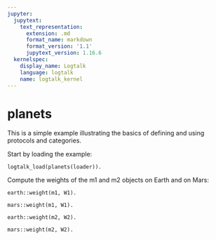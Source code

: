 ```yaml
---
jupyter:
  jupytext:
    text_representation:
      extension: .md
      format_name: markdown
      format_version: '1.1'
      jupytext_version: 1.16.6
  kernelspec:
    display_name: Logtalk
    language: logtalk
    name: logtalk_kernel
---
```


<!--
________________________________________________________________________

This file is part of Logtalk <https://logtalk.org/>  
SPDX-FileCopyrightText: 1998-2025 Paulo Moura <pmoura@logtalk.org>  
SPDX-License-Identifier: Apache-2.0

Licensed under the Apache License, Version 2.0 (the "License");
you may not use this file except in compliance with the License.
You may obtain a copy of the License at

    http://www.apache.org/licenses/LICENSE-2.0

Unless required by applicable law or agreed to in writing, software
distributed under the License is distributed on an "AS IS" BASIS,
WITHOUT WARRANTIES OR CONDITIONS OF ANY KIND, either express or implied.
See the License for the specific language governing permissions and
limitations under the License.
________________________________________________________________________
-->

# planets

This is a simple example illustrating the basics of defining and using
protocols and categories.

Start by loading the example:

```logtalk
logtalk_load(planets(loader)).
```

Compute the weights of the m1 and m2 objects on Earth and on Mars:

```logtalk
earth::weight(m1, W1).
```

<!--
W1 = 29.41995.
-->

```logtalk
mars::weight(m1, W1).
```

<!--
W1 = 11.162279999999999.
-->

```logtalk
earth::weight(m2, W2).
```

<!--
W2 = 39.2266.
-->

```logtalk
mars::weight(m2, W2).
```

<!--
W2 = 14.88304.
-->
